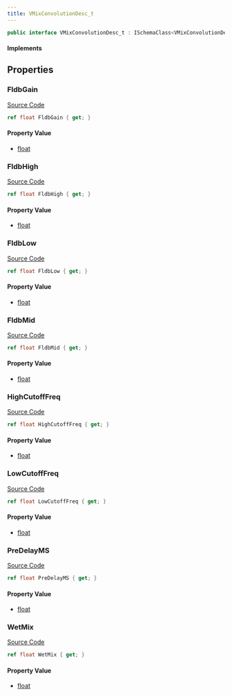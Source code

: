 ```yaml
---
title: VMixConvolutionDesc_t
---
```


```csharp
public interface VMixConvolutionDesc_t : ISchemaClass<VMixConvolutionDesc_t>, ISchemaField, ISchemaClass, INativeHandle
```

#### Implements

## Properties

### FldbGain

[Source Code](https://github.com/swiftly-solution/swiftlys2/blob/main/managed/src/SwiftlyS2.Generated/Schemas/Interfaces/VMixConvolutionDesc_t.cs#L17)

```csharp
ref float FldbGain { get; }
```

#### Property Value

- [float](https://learn.microsoft.com/dotnet/api/system.single)

### FldbHigh

[Source Code](https://github.com/swiftly-solution/swiftlys2/blob/main/managed/src/SwiftlyS2.Generated/Schemas/Interfaces/VMixConvolutionDesc_t.cs#L27)

```csharp
ref float FldbHigh { get; }
```

#### Property Value

- [float](https://learn.microsoft.com/dotnet/api/system.single)

### FldbLow

[Source Code](https://github.com/swiftly-solution/swiftlys2/blob/main/managed/src/SwiftlyS2.Generated/Schemas/Interfaces/VMixConvolutionDesc_t.cs#L23)

```csharp
ref float FldbLow { get; }
```

#### Property Value

- [float](https://learn.microsoft.com/dotnet/api/system.single)

### FldbMid

[Source Code](https://github.com/swiftly-solution/swiftlys2/blob/main/managed/src/SwiftlyS2.Generated/Schemas/Interfaces/VMixConvolutionDesc_t.cs#L25)

```csharp
ref float FldbMid { get; }
```

#### Property Value

- [float](https://learn.microsoft.com/dotnet/api/system.single)

### HighCutoffFreq

[Source Code](https://github.com/swiftly-solution/swiftlys2/blob/main/managed/src/SwiftlyS2.Generated/Schemas/Interfaces/VMixConvolutionDesc_t.cs#L31)

```csharp
ref float HighCutoffFreq { get; }
```

#### Property Value

- [float](https://learn.microsoft.com/dotnet/api/system.single)

### LowCutoffFreq

[Source Code](https://github.com/swiftly-solution/swiftlys2/blob/main/managed/src/SwiftlyS2.Generated/Schemas/Interfaces/VMixConvolutionDesc_t.cs#L29)

```csharp
ref float LowCutoffFreq { get; }
```

#### Property Value

- [float](https://learn.microsoft.com/dotnet/api/system.single)

### PreDelayMS

[Source Code](https://github.com/swiftly-solution/swiftlys2/blob/main/managed/src/SwiftlyS2.Generated/Schemas/Interfaces/VMixConvolutionDesc_t.cs#L19)

```csharp
ref float PreDelayMS { get; }
```

#### Property Value

- [float](https://learn.microsoft.com/dotnet/api/system.single)

### WetMix

[Source Code](https://github.com/swiftly-solution/swiftlys2/blob/main/managed/src/SwiftlyS2.Generated/Schemas/Interfaces/VMixConvolutionDesc_t.cs#L21)

```csharp
ref float WetMix { get; }
```

#### Property Value

- [float](https://learn.microsoft.com/dotnet/api/system.single)

